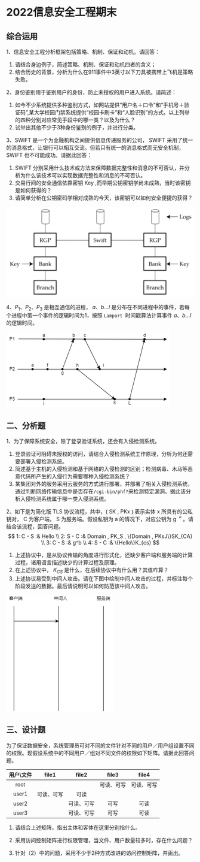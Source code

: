 # 2022信息安全工程期末

## 综合运用

1、信息安全工程分析框架包括策略、机制、保证和动机。请回答：

1. 请结合身边例子，简述策略、机制、保证和动机四者的含义；
2. 结合历史的背景，分析为什么在911事件中3英寸以下刀具被携带上飞机是策略失败。













2、身份鉴别用于鉴别用户的身份，防止未授权的用户进入系统。请简述：

1. 如今不少系统提供多种鉴别方式，如网站提供“用户名＋口令”和“手机号＋验证码”,某大学校园门禁系统提供“校园卡刷卡”和“人脸识别”的方式。以上列举的四种分别对应常见手段中的哪一类？以及为什么？
2. 试举出其他不少于3种身份鉴别的例子，并进行分类。















3、SWIFT 是一个为金融机构之间提供信息传递服务的公司， SWIFT 采用了统一的消息格式，让银行可以相互交流。但若只有统一的消息格式而无安全机制， SWIFT 也不可能成功。请据此回答：

1. SWIFT 分别采用什么技术或方法来保障数据完整性和消息的不可否认，并分析为什么该技术可以实现数据完整性和消息的不可否认。
2. 交易行间的安全通信依靠密钥 Key ,而早期公钥密钥学尚未成熟，当时该密钥是如何获得的？
3. 请简单分析在公钥密码学相对成熟的今天，该密钥可以如何安全便捷的获得？

![](assets/2022_infoseceng_1_3.png)

















4、$P_1、P_2、P_3$ 是相互通信的进程， $a、b… l$ 是分布在不同进程中的事件，若每个进程中策一个事件的逻辑时间为1，按照 `Lamport `时间戳算法计算事件 $a、b… l$ 的逻辑时间。

![](assets/2022_infoseceng_1_4.png)

## 二、分析题

1、为了保障系统安全，除了登录验证系统，还会有入侵检测系统。

1. 登录验证可阻碍未授权的访问，请结合入侵检测系统工作原理，分析为何还需要部署入侵检测系统。
2. 简述基于主机的入侵检测和基于网络的入侵检测的区别；检测病毒、木马等恶意代码所产生的入侵行为需要哪种入侵检测系统？
3. 某集团对外的服务采用云服务的方式进行部署，并部署了相关入侵检测系统，通过判断网络传输信息中是否存在`/cgi-bin/phf?`来检测特定漏洞。据此该分析入侵检测系统属于哪一类入侵测系统。

















2、如下是为简化版 TLS 协议流程，共中，( SK , PKx ｝表示实体 x 所具有的公私钥对， C 为客户端， S 为服务端。假设私钥为 a 的情况下，对应公钥为 g ＂。请结合该流程，回答问题。
$$
1: C - S :& Hello \\
2: S - C :& Domain , PK_S , \{Domain , PKsJ\}SK_{CA}  \\
3: C - S :& g^b \\
4: S - C :& \{Hello\}K_{cs}
$$


1. 上述协议中，是从协议传输的角度进行形式化，还缺少客户端和服务端的计算过程。诸用语言描述缺少的计算过程及原理。
2. 在上述协议中， $K_{CS}$ 是什么，在后续协议中有什么用？其值咋算？
3. 上述协议易受到中间人攻击。请在下图中绘制中间人攻击的过程，并标注每个阶段发送的数据。最后请说明可以如何防范该中间人攻击。

![](assets/2022_infoseceng_2_2.png)



## 三、设计题

为了保证数据安全，系统管理员可对不同的文件针对不同的用户／用户组设置不同的权限。现假设系统中的不同用户／组对不同文件的权限如下矩阵。请据此回答问题。

| 用户\文件 |   file1    |   file2    |   file3    |   file4    |
| :-------: | :--------: | :--------: | :--------: | :--------: |
|   root    |            |            | 可读、可写 | 可读、可写 |
|   user1   | 可读、可写 |    可读    |            |            |
|   user2   |            | 可读、可写 |    可写    |    可读    |
|   user3   |            | 可读、可写 |    可写    |    可读    |

1. 请结合上述矩阵，指出主体和客体在这里分别指什么。

2. 采用访问控制矩阵进行权限管理，当文件、用户数量较多时，存在什么问题？
3. 针对（2）中的问题，采用不少于2种方式改进的访问控制矩阵，并画出。